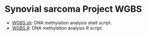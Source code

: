 Synovial sarcoma Project WGBS
========
* [WGBS.sh](./WGBS.sh): DNA methylation analysis shell script.
* [WGBS.R](./WGBS.R): DNA methylation analysis R script.
